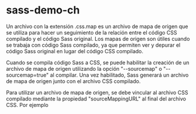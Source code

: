 # sass-demo-ch

Un archivo con la extensión .css.map es un archivo de mapa de origen que se utiliza para hacer un seguimiento de la relación entre el código CSS compilado y el código Sass original. Los mapas de origen son útiles cuando se trabaja con código Sass compilado, ya que permiten ver y depurar el código Sass original en lugar del código CSS compilado.

Cuando se compila código Sass a CSS, se puede habilitar la creación de un archivo de mapa de origen utilizando la opción "--sourcemap" o "--sourcemap=true" al compilar. Una vez habilitado, Sass generará un archivo de mapa de origen junto con el archivo CSS compilado.

Para utilizar un archivo de mapa de origen, se debe vincular al archivo CSS compilado mediante la propiedad "sourceMappingURL" al final del archivo CSS. Por ejemplo
